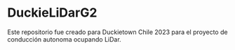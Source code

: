 # DuckieLiDarG2
Este repositorio fue creado para Duckietown Chile 2023 para el proyecto de conducción autonoma ocupando LiDar.
